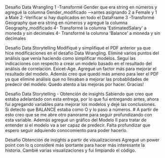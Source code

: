 Desafio Data Wrangling
1 -Transformé Gender que era string en números y agregué la columna Gender_modificado -->antes asignando 2 a Female y 1 a Male
2 -Verificar si hay duplicados en todo el DataFrame
3 -Transformé Geography que era string en números y agregué la columna Geography_modificado
4- Transformé la columna 'EstimatedSalary' a moneda y sin decimales
4- Transformé la columna 'Balance' a moneda y sin decimales

Desafio Data Storytelling
Modifiqué y simplifiqué el PDF anterior ya que hice modificaciones en el desafio Data Wrangling.
Eliminé varios puntos del análisis que venía haciendo como simplificar modelos. Seguí las indicaciones con respecto a crear un modelo basado en el resultado del análisis
de correlación. Exicet-Age. Agregué un factor más para mejorar el resultado del modelo. Además creo que quedó más ameno para leer el PDF ya que eliminé análisis que no llevaban a mejorar
las probablidades de predecir del modelo. Quedo atento a las mejoras por hacer. Gracias!

Desafio Data Storytelling - Obtención de insights
Sabiendo que creo que estaba adelantado con esta entrega, por lo que fui entregando antes, ahora fui agregando variables para mejorar los modelos y dejé las conclusiones. Si detecto que BALANCE estaba como O y lo paso a números.  #
A partir de esto creo que se me abre otro panorame para seguir profundizando con esta variable. Además agregué un gráfico del Modelo II para tratar de
entender si el modelo va a ser capaz de predecir. Falta profundizar que espero seguir adquiendo conocomiento para poder hacerlo. 

Desafio Obtención de insights a partir de visualizaciones
Agregué un power point con lo q consideré más iportante para hacer más interesante la historia. Cambié varias visualizaciones y fui limpiando el código. 
